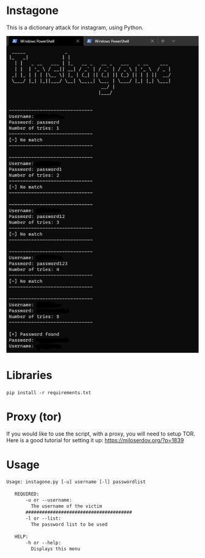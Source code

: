 # Instagone

This is a dictionary attack for instagram, using Python.

![Insta prev](images/insta.png)


# Libraries
```pip install -r requirements.txt ```
 
# Proxy (tor)
If you would like to use the script, with a proxy, you will need to setup TOR. Here is a good tutorial for setting it up: 
https://miloserdov.org/?p=1839
 

# Usage 
 ``` 
 Usage: instagone.py [-u] username [-l] passwordlist

    REQUIRED:
        -u or --username: 
          The username of the victim
        #######################################
        -l or --list: 
          The password list to be used 

    HELP:
        -h or --help:
          Displays this menu
          
```
